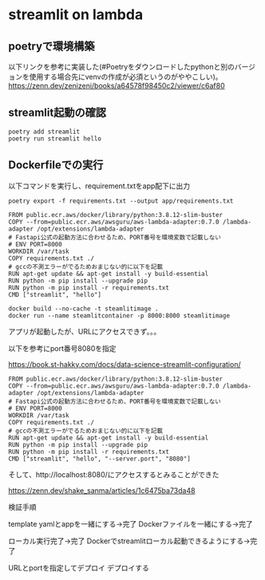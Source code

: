 # streamlit on lambda

## poetryで環境構築

以下リンクを参考に実装した(#Poetryをダウンロードしたpythonと別のバージョンを使用する場合先にvenvの作成が必須というのがややこしい)。
https://zenn.dev/zenizeni/books/a64578f98450c2/viewer/c6af80

## streamlit起動の確認

~~~
poetry add streamlit
poetry run streamlit hello
~~~

## Dockerfileでの実行

以下コマンドを実行し、requirement.txtをapp配下に出力
~~~
poetry export -f requirements.txt --output app/requirements.txt
~~~


~~~
FROM public.ecr.aws/docker/library/python:3.8.12-slim-buster
COPY --from=public.ecr.aws/awsguru/aws-lambda-adapter:0.7.0 /lambda-adapter /opt/extensions/lambda-adapter
# Fastapi公式の起動方法に合わせるため、PORT番号を環境変数で記載しない
# ENV PORT=8000
WORKDIR /var/task
COPY requirements.txt ./
# gccの不測エラーがでるためおまじない的に以下を記載
RUN apt-get update && apt-get install -y build-essential
RUN python -m pip install --upgrade pip
RUN python -m pip install -r requirements.txt
CMD ["streamlit", "hello"]
~~~

~~~
docker build --no-cache -t steamlitimage .
docker run --name steamlitcontainer -p 8000:8000 steamlitimage
~~~
アプリが起動したが、URLにアクセスできず。。。



以下を参考にport番号8080を指定

https://book.st-hakky.com/docs/data-science-streamlit-configuration/

~~~
FROM public.ecr.aws/docker/library/python:3.8.12-slim-buster
COPY --from=public.ecr.aws/awsguru/aws-lambda-adapter:0.7.0 /lambda-adapter /opt/extensions/lambda-adapter
# Fastapi公式の起動方法に合わせるため、PORT番号を環境変数で記載しない
# ENV PORT=8000
WORKDIR /var/task
COPY requirements.txt ./
# gccの不測エラーがでるためおまじない的に以下を記載
RUN apt-get update && apt-get install -y build-essential
RUN python -m pip install --upgrade pip
RUN python -m pip install -r requirements.txt
CMD ["streamlit", "hello", "--server.port", "8080"]
~~~


そして、http://localhost:8080/にアクセスするとみることができた







https://zenn.dev/shake_sanma/articles/1c6475ba73da48

検証手順

template yamlとappを一緒にする→完了
Dockerファイルを一緒にする→完了

ローカル実行完了→完了
Dockerでstreamlitローカル起動できるようにする→完了

URLとportを指定してデプロイ
デプロイする